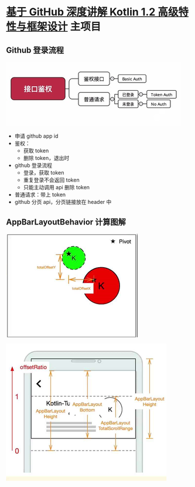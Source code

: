 # [基于 GitHub 深度讲解 Kotlin 1.2 高级特性与框架设计](https://coding.imooc.com/class/232.html) 主项目

## Github 登录流程

![](./images/github.jpg)

- 申请 github app id
- 鉴权：
    - 获取 token
    - 删除 token，退出时
- github 登录流程
    - 登录，获取 token
    - 重复登录不会返回 token
    - 只能主动调用 api 删除 token
- 普通请求：带上 token
- github 分页 api，分页链接放在 header 中

## AppBarLayoutBehavior  计算图解

![](./images/header_behavior_1.png)

![](./images/header_behavior_2.png)